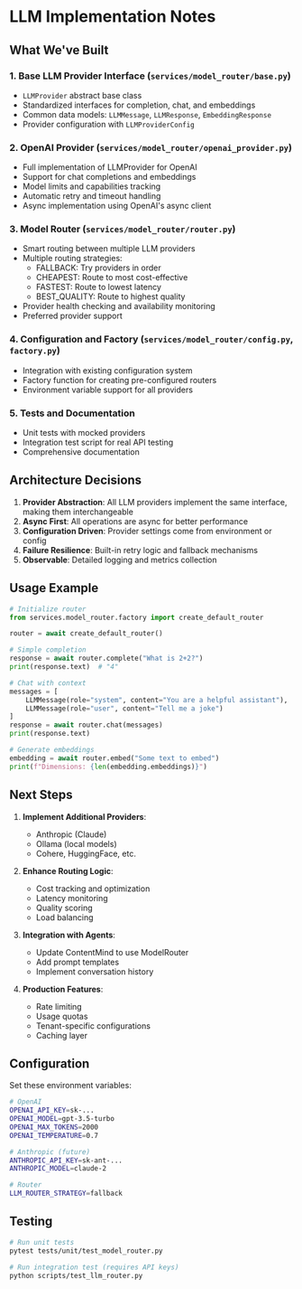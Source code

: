 # LLM Implementation Notes

## What We've Built

### 1. Base LLM Provider Interface (`services/model_router/base.py`)
- `LLMProvider` abstract base class
- Standardized interfaces for completion, chat, and embeddings
- Common data models: `LLMMessage`, `LLMResponse`, `EmbeddingResponse`
- Provider configuration with `LLMProviderConfig`

### 2. OpenAI Provider (`services/model_router/openai_provider.py`)
- Full implementation of LLMProvider for OpenAI
- Support for chat completions and embeddings
- Model limits and capabilities tracking
- Automatic retry and timeout handling
- Async implementation using OpenAI's async client

### 3. Model Router (`services/model_router/router.py`)
- Smart routing between multiple LLM providers
- Multiple routing strategies:
  - FALLBACK: Try providers in order
  - CHEAPEST: Route to most cost-effective
  - FASTEST: Route to lowest latency
  - BEST_QUALITY: Route to highest quality
- Provider health checking and availability monitoring
- Preferred provider support

### 4. Configuration and Factory (`services/model_router/config.py`, `factory.py`)
- Integration with existing configuration system
- Factory function for creating pre-configured routers
- Environment variable support for all providers

### 5. Tests and Documentation
- Unit tests with mocked providers
- Integration test script for real API testing
- Comprehensive documentation

## Architecture Decisions

1. **Provider Abstraction**: All LLM providers implement the same interface, making them interchangeable
2. **Async First**: All operations are async for better performance
3. **Configuration Driven**: Provider settings come from environment or config
4. **Failure Resilience**: Built-in retry logic and fallback mechanisms
5. **Observable**: Detailed logging and metrics collection

## Usage Example

```python
# Initialize router
from services.model_router.factory import create_default_router

router = await create_default_router()

# Simple completion
response = await router.complete("What is 2+2?")
print(response.text)  # "4"

# Chat with context
messages = [
    LLMMessage(role="system", content="You are a helpful assistant"),
    LLMMessage(role="user", content="Tell me a joke")
]
response = await router.chat(messages)
print(response.text)

# Generate embeddings
embedding = await router.embed("Some text to embed")
print(f"Dimensions: {len(embedding.embeddings)}")
```

## Next Steps

1. **Implement Additional Providers**:
   - Anthropic (Claude)
   - Ollama (local models)
   - Cohere, HuggingFace, etc.

2. **Enhance Routing Logic**:
   - Cost tracking and optimization
   - Latency monitoring
   - Quality scoring
   - Load balancing

3. **Integration with Agents**:
   - Update ContentMind to use ModelRouter
   - Add prompt templates
   - Implement conversation history

4. **Production Features**:
   - Rate limiting
   - Usage quotas
   - Tenant-specific configurations
   - Caching layer

## Configuration

Set these environment variables:

```bash
# OpenAI
OPENAI_API_KEY=sk-...
OPENAI_MODEL=gpt-3.5-turbo
OPENAI_MAX_TOKENS=2000
OPENAI_TEMPERATURE=0.7

# Anthropic (future)
ANTHROPIC_API_KEY=sk-ant-...
ANTHROPIC_MODEL=claude-2

# Router
LLM_ROUTER_STRATEGY=fallback
```

## Testing

```bash
# Run unit tests
pytest tests/unit/test_model_router.py

# Run integration test (requires API keys)
python scripts/test_llm_router.py
```